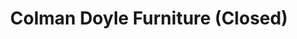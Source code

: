 ---
title: "Colman Doyle Furniture (Closed)"
url: /wexford/colman-doyle-furniture-closed/
shop: furniture
---